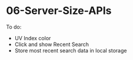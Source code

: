# 06-Server-Size-APIs

To do:
- UV Index color
- Click and show Recent Search
- Store most recent search data in local storage